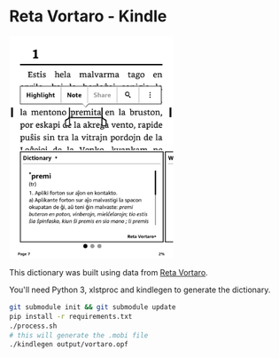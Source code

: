 # Reta Vortaro - Kindle

<img src="screenshot.png" alt="screenshot" height="400px">

This dictionary was built using data from [Reta Vortaro](https://www.reta-vortaro.de).

You'll need Python 3, xlstproc and kindlegen to generate the dictionary.

```bash
git submodule init && git submodule update
pip install -r requirements.txt
./process.sh
# this will generate the .mobi file
./kindlegen output/vortaro.opf
```
